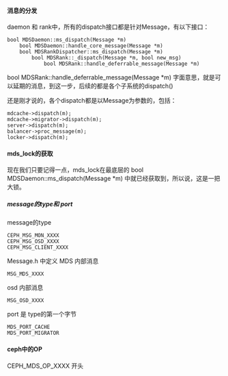 #### 消息的分发

daemon 和 rank中，所有的dispatch接口都是针对Message，有以下接口：

    bool MDSDaemon::ms_dispatch(Message *m)
        bool MDSDaemon::handle_core_message(Message *m) 
        bool MDSRankDispatcher::ms_dispatch(Message *m)
            bool MDSRank::_dispatch(Message *m, bool new_msg)
                bool MDSRank::handle_deferrable_message(Message *m)
                
bool MDSRank::handle_deferrable_message(Message *m) 字面意思，就是可以延期的消息，到这一步，后续的都是各个子系统的dispatch()

还是刚才说的，各个dispatch都是以Message为参数的，包括：

    mdcache->dispatch(m);
    mdcache->migrator->dispatch(m);
    server->dispatch(m);
    balancer->proc_message(m);
    locker->dispatch(m);

#### mds_lock的获取

  现在我们只要记得一点，mds_lock在最底层的 bool MDSDaemon::ms_dispatch(Message \*m) 中就已经获取到，所以说，这是一把大锁。
  
  
##### message的type和 port 

message的type

    CEPH_MSG_MON_XXXX
    CEPH_MSG_OSD_XXXX
    CEPH_MSG_CLIENT_XXXX

Message.h 中定义
MDS 内部消息

    MSG_MDS_XXXX

osd 内部消息

    MSG_OSD_XXXX

port 是 type的第一个字节

    MDS_PORT_CACHE
    MDS_PORT_MIGRATOR

#### ceph中的OP

CEPH_MDS_OP_XXXX 开头
